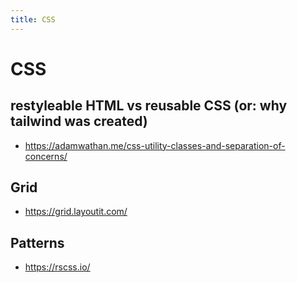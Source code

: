 ```yaml
---
title: CSS
---
```


# CSS

## restyleable HTML vs reusable CSS (or: why tailwind was created)

- https://adamwathan.me/css-utility-classes-and-separation-of-concerns/

## Grid

- https://grid.layoutit.com/

## Patterns

- https://rscss.io/
